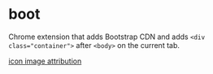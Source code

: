 boot
====

Chrome extension that adds Bootstrap CDN and adds `<div class="container">` after `<body>` on the current tab.

[icon image attribution](http://www.flickr.com/photos/cyberesque/8918046/)
